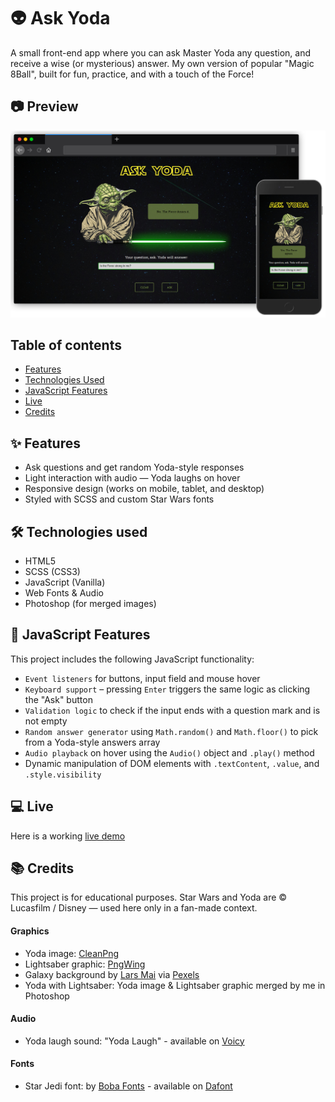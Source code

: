 # 👽 Ask Yoda

A small front-end app where you can ask Master Yoda any question, and receive a wise (or mysterious) answer. My own version of popular "Magic 8Ball", built for fun, practice, and with a touch of the Force!

## 📷 Preview

![Ask Yoda Website Screenshot](./screenshots/preview.png)

## Table of contents

- [Features](#features)
- [Technologies Used](#technologies-used)
- [JavaScript Features](#javascript-features)
- [Live](#live)
- [Credits](#credits)

<a id="features"></a>

## ✨ Features

- Ask questions and get random Yoda-style responses
- Light interaction with audio — Yoda laughs on hover
- Responsive design (works on mobile, tablet, and desktop)
- Styled with SCSS and custom Star Wars fonts

<a id="technologies-used"></a>

## 🛠 Technologies used

- HTML5
- SCSS (CSS3)
- JavaScript (Vanilla)
- Web Fonts & Audio
- Photoshop (for merged images)

<a id="javascript-features"></a>

## 🧠 JavaScript Features

This project includes the following JavaScript functionality:

- `Event listeners` for buttons, input field and mouse hover
- `Keyboard support` – pressing `Enter` triggers the same logic as clicking the "Ask" button
- `Validation logic` to check if the input ends with a question mark and is not empty
- `Random answer generator` using `Math.random()` and `Math.floor()` to pick from a Yoda-style answers array
- `Audio playback` on hover using the `Audio()` object and `.play()` method
- Dynamic manipulation of DOM elements with `.textContent`, `.value`, and `.style.visibility`

<a id="live"></a>

## 💻 Live

Here is a working [live demo](https://takatamasu.github.io/ask-yoda-app/)

<a id="credits"></a>

## 📚 Credits

This project is for educational purposes. Star Wars and Yoda are © Lucasfilm / Disney — used here only in a fan-made context.

#### Graphics

- Yoda image: [CleanPng](https://www.cleanpng.com/png-star-wars-yoda-character-in-green-hooded-robe-smil-8038984/)
- Lightsaber graphic: [PngWing](https://www.pngwing.com/en/free-png-vcebu)
- Galaxy background by [Lars Mai](https://www.pexels.com/@larsmai/) via [Pexels](https://www.pexels.com/photo/a-starry-dark-sky-at-night-time-9190535/)
- Yoda with Lightsaber: Yoda image & Lightsaber graphic merged by me in Photoshop

#### Audio

- Yoda laugh sound: "Yoda Laugh" - available on [Voicy](https://www.voicy.network/official-soundboards/movies/yoda)

#### Fonts

- Star Jedi font: by [Boba Fonts](https://www.dafont.com/boba-fonts.d150) - available on [Dafont](https://www.dafont.com/star-jedi.font)
